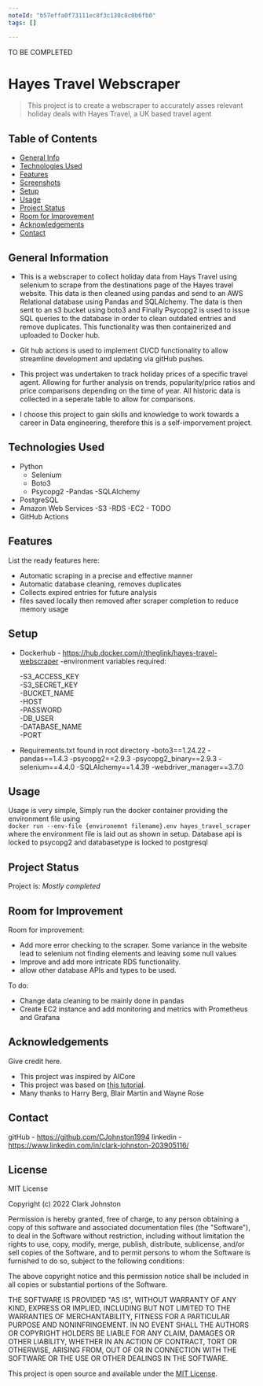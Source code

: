 ```yaml
---
noteId: "b57effa0f73111ec8f3c130c8c0b6fb0"
tags: []

---
```


TO BE COMPLETED

# Hayes Travel Webscraper
> This project is to create a webscraper to accurately asses relevant holiday deals with Hayes Travel, a UK based travel agent


## Table of Contents
* [General Info](#general-information)
* [Technologies Used](#technologies-used)
* [Features](#features)
* [Screenshots](#screenshots)
* [Setup](#setup)
* [Usage](#usage)
* [Project Status](#project-status)
* [Room for Improvement](#room-for-improvement)
* [Acknowledgements](#acknowledgements)
* [Contact](#contact)
<!-- * [License](#license) -->


## General Information
- This is a webscraper to collect holiday data from Hays Travel using selenium to scrape from the destinations page of the Hayes travel website. This data is then cleaned  using pandas and send to an AWS Relational database using Pandas and SQLAlchemy. The data is then sent to an s3 bucket using boto3 and Finally Psycopg2 is used to issue SQL queries to the database in order to clean outdated entries and remove duplicates. This functionality was then containerized and uploaded to Docker hub.
- Git hub actions is used to implement CI/CD functionality to allow streamline development and updating via gitHub pushes.

- This project was undertaken to track holiday prices of a specific travel agent. Allowing for further analysis on trends, popularity/price ratios and price comparisons depending on the time of year. All historic data is collected in a seperate table to allow for comparisons. 

- I choose this project to gain skills and knowledge to work towards a career in Data engineering, therefore this is a self-imporvement project. 
<!-- You don't have to answer all the questions - just the ones relevant to your project. -->


## Technologies Used
- Python
  - Selenium
  - Boto3
  - Psycopg2
  -Pandas
  -SQLAlchemy
- PostgreSQL
- Amazon Web Services
  -S3
  -RDS
  -EC2 - TODO
- GitHub Actions



## Features
List the ready features here:
- Automatic scraping in a precise and effective manner
- Automatic database cleaning, removes duplicates
- Collects expired entries for future analysis
- files saved locally then removed after scraper completion to reduce memory usage

## Setup
- Dockerhub - https://hub.docker.com/r/theglink/hayes-travel-webscraper
  -environment variables required:

  -S3_ACCESS_KEY  
  -S3_SECRET_KEY  
  -BUCKET_NAME  
  -HOST  
  -PASSWORD  
  -DB_USER  
  -DATABASE_NAME  
  -PORT
- Requirements.txt found in root directory
  -boto3==1.24.22
  -pandas==1.4.3
  -psycopg2==2.9.3
  -psycopg2_binary==2.9.3
  -selenium==4.4.0
  -SQLAlchemy==1.4.39
  -webdriver_manager==3.7.0


## Usage
Usage is very simple, Simply run the docker container providing the environment file using  
`docker run --env-file {environemnt filename}.env hayes_travel_scraper`  
where the environment file is laid out as shown in setup. Database api is locked to psycopg2 and databasetype is locked to postgresql

## Project Status
Project is: _Mostly completed_ 

## Room for Improvement

Room for improvement:
- Add more error checking to the scraper. Some variance in the website lead to selenium not finding elements and leaving some null values
- Improve and add more intricate RDS functionality.
- allow other database APIs and types to be used.

To do:
- Change data cleaning to be mainly done in pandas
- Create EC2 instance and add monitoring and metrics with Prometheus and Grafana


## Acknowledgements
Give credit here.
- This project was inspired by AICore
- This project was based on [this tutorial](https://www.example.com).
- Many thanks to Harry Berg, Blair Martin and Wayne Rose


## Contact
gitHub      - https://github.com/CJohnston1994
linkedin    - https://www.linkedin.com/in/clark-johnston-203905116/

## License
MIT License

Copyright (c) 2022 Clark Johnston

Permission is hereby granted, free of charge, to any person obtaining a copy
of this software and associated documentation files (the "Software"), to deal
in the Software without restriction, including without limitation the rights
to use, copy, modify, merge, publish, distribute, sublicense, and/or sell
copies of the Software, and to permit persons to whom the Software is
furnished to do so, subject to the following conditions:

The above copyright notice and this permission notice shall be included in all
copies or substantial portions of the Software.

THE SOFTWARE IS PROVIDED "AS IS", WITHOUT WARRANTY OF ANY KIND, EXPRESS OR
IMPLIED, INCLUDING BUT NOT LIMITED TO THE WARRANTIES OF MERCHANTABILITY,
FITNESS FOR A PARTICULAR PURPOSE AND NONINFRINGEMENT. IN NO EVENT SHALL THE
AUTHORS OR COPYRIGHT HOLDERS BE LIABLE FOR ANY CLAIM, DAMAGES OR OTHER
LIABILITY, WHETHER IN AN ACTION OF CONTRACT, TORT OR OTHERWISE, ARISING FROM,
OUT OF OR IN CONNECTION WITH THE SOFTWARE OR THE USE OR OTHER DEALINGS IN THE
SOFTWARE.

This project is open source and available under the [MIT License]().

<!-- Optional -->

<!-- You don't have to include all sections - just the one's relevant to your project -->
